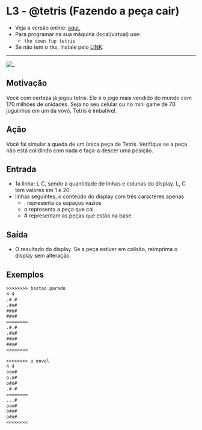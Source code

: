# L3 - @tetris (Fazendo a peça cair)

- Veja a versão online: [aqui.](https://github.com/qxcodefup/arcade/blob/master/base/tetris/Readme.md)
- Para programar na sua máquina (local/virtual) use:
  - `tko down fup tetris`
- Se não tem o `tko`, instale pelo [LINK](https://github.com/senapk/tko#tko).

---

![_](https://raw.githubusercontent.com/qxcodefup/arcade/master/base/tetris/cover.jpg)

## Motivação

Você com certeza já jogou tetris. Ele é o jogo mais vendido do mundo com 170 milhões de unidades. Seja no seu celular ou no mini game de 70 joguinhos em um da vovó, Tetris é imbatível.

## Ação

Você fai simular a queda de um única peça de Tetris. Verifique se a peça não está colidindo com nada e faça-a descer uma posição.

## Entrada

- 1a linha: L C, sendo a quantidade de linhas e colunas do display. L, C tem valores em 1 e 20.
- linhas seguintes, o conteúdo do display com três caracteres apenas
  - . representa os espaços vazios
  - o representa a peça que cai
  - \# representam as peças que estão na base

## Saída

- O resultado do display. Se a peça estiver em colisão, reimprima
o display sem alteração.

## Exemplos

``` txt
>>>>>>>> bastao parado
4 4
.#.#
.#o#
##o#
##o#
========
.#.#
.#o#
##o#
##o#
<<<<<<<<

>>>>>>>> u movel
4 4
ooo#
o.o#
o#o#
.#.#
========
...#
ooo#
o#o#
o#o#
<<<<<<<<
```

